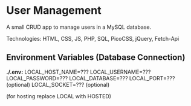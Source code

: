 # User Management

A small CRUD app to manage users in a MySQL database.  

Technologies: HTML, CSS, JS, PHP, SQL, PicoCSS, jQuery, Fetch-Api

## Environment Variables (Database Connection)

**./.env:**
LOCAL_HOST_NAME=???
LOCAL_USERNAME=???
LOCAL_PASSWORD=???
LOCAL_DATABASE=???
LOCAL_PORT=??? (optional)
LOCAL_SOCKET=??? (optional)

(for hosting replace LOCAL with HOSTED)

